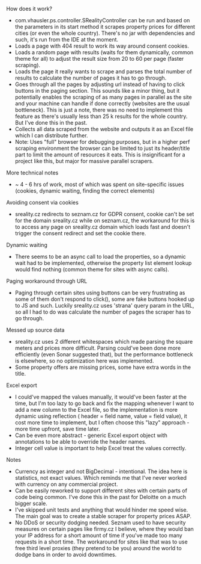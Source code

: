How does it work?

- com.vhausler.ps.controller.SRealityController can be run and based on the parameters in its start method it scrapes property prices for different cities (or even the whole country). There's no jar with dependencies and such, it's run from
  the IDE at the moment.
- Loads a page with 404 result to work its way around consent cookies.
- Loads a random page with results (waits for them dynamically, common theme for all) to adjust the result size from 20 to 60 per page (faster scraping).
- Loads the page it really wants to scrape and parses the total number of results to calculate the number of pages it has to go through.
- Goes through all the pages by adjusting url instead of having to click buttons in the paging section. This sounds like a minor thing, but it potentially enables the scraping of as many pages in parallel as the site and your machine can
  handle if done correctly (websites are the usual bottleneck). This is just a note, there was no need to implement this feature as there's usually less than 25 k results for the whole country. But I've done this in the past.
- Collects all data scraped from the website and outputs it as an Excel file which I can distribute further.
- Note: Uses "full" browser for debugging purposes, but in a higher perf scraping environment the browser can be limited to just its header/title part to limit the amount of resources it eats. This is insignificant for a project like this,
  but major for massive parallel scrapers.

More technical notes

- ~ 4 - 6 hrs of work, most of which was spent on site-specific issues (cookies, dynamic waiting, finding the correct elements)

Avoiding consent via cookies

- sreality.cz redirects to seznam.cz for GDPR consent, cookie can't be set for the domain sreality.cz while on seznam.cz, the workaround for this is to access any page on sreality.cz domain which loads fast and doesn't trigger the consent
  redirect and set the cookie there.

Dynamic waiting

- There seems to be an async call to load the properties, so a dynamic wait had to be implemented, otherwise the property list element lookup would find nothing (common theme for sites with async calls).

Paging workaround through URL

- Paging through certain sites using buttons can be very frustrating as some of them don't respond to click(), some are fake buttons hooked up to JS and such. Luckily sreality.cz uses 'strana' query param in the URL, so all I had to do was
  calculate the number of pages the scraper has to go through.

Messed up source data

- sreality.cz uses 2 different whitespaces which made parsing the square meters and prices more difficult. Parsing could've been done more efficiently (even Sonar suggested that), but the performance bottleneck is elsewhere, so no
  optimization here was implemented.
- Some property offers are missing prices, some have extra words in the title.

Excel export

- I could've mapped the values manually, it would've been faster at the time, but I'm too lazy to go back and fix the mapping whenever I want to add a new column to the Excel file, so the implementation is more dynamic using reflection (
  header = field name, value = field value), it cost more time to implement, but I often choose this "lazy" approach - more time upfront, save time later.
- Can be even more abstract - generic Excel export object with annotations to be able to override the header names.
- Integer cell value is important to help Excel treat the values correctly.

Notes

- Currency as integer and not BigDecimal - intentional. The idea here is statistics, not exact values. Which reminds me that I've never worked with currency on any commercial project.
- Can be easily reworked to support different sites with certain parts of code being common. I've done this in the past for Deloitte on a much bigger scale.
- I've skipped unit tests and anything that would hinder me speed wise. The main goal was to create a stable scraper for property prices ASAP.
- No DDoS or security dodging needed. Seznam used to have security measures on certain pages like firmy.cz I believe, where they would ban your IP address for a short amount of time if you've made too many requests in a short time. The
  workaround for sites like that was to use free third level proxies (they pretend to be you) around the world to dodge bans in order to avoid downtimes.
